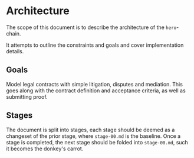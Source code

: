 # Architecture

The scope of this document is to describe the architecture of the `hero`-chain.

It attempts to outline the constraints and goals and cover implementation details.

## Goals

Model legal contracts with simple litigation, disputes and mediation. This goes along with the contract definition and acceptance criteria, as well as submitting
proof.

## Stages

The document is split into stages, each stage should be deemed as a changeset of the prior stage, where `stage-00.md` is the baseline.
Once a stage is completed, the next stage should be folded into `stage-00.md`, such it becomes the donkey's carrot.
